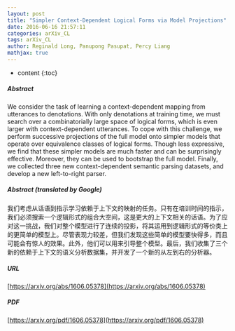 ```yaml
---
layout: post
title: "Simpler Context-Dependent Logical Forms via Model Projections"
date: 2016-06-16 21:57:11
categories: arXiv_CL
tags: arXiv_CL
author: Reginald Long, Panupong Pasupat, Percy Liang
mathjax: true
---
```


* content
{:toc}

##### Abstract
We consider the task of learning a context-dependent mapping from utterances to denotations. With only denotations at training time, we must search over a combinatorially large space of logical forms, which is even larger with context-dependent utterances. To cope with this challenge, we perform successive projections of the full model onto simpler models that operate over equivalence classes of logical forms. Though less expressive, we find that these simpler models are much faster and can be surprisingly effective. Moreover, they can be used to bootstrap the full model. Finally, we collected three new context-dependent semantic parsing datasets, and develop a new left-to-right parser.

##### Abstract (translated by Google)
我们考虑从话语到指示学习依赖于上下文的映射的任务。只有在培训时间的指示，我们必须搜索一个逻辑形式的组合大空间，这是更大的上下文相关的话语。为了应对这一挑战，我们对整个模型进行了连续的投影，将其运用到逻辑形式的等价类上的更简单的模型上。尽管表现力较差，但我们发现这些简单的模型要快得多，而且可能会有惊人的效果。此外，他们可以用来引导整个模型。最后，我们收集了三个新的依赖于上下文的语义分析数据集，并开发了一个新的从左到右的分析器。

##### URL
[https://arxiv.org/abs/1606.05378](https://arxiv.org/abs/1606.05378)

##### PDF
[https://arxiv.org/pdf/1606.05378](https://arxiv.org/pdf/1606.05378)

